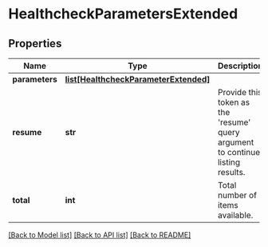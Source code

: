 # HealthcheckParametersExtended

## Properties
Name | Type | Description | Notes
------------ | ------------- | ------------- | -------------
**parameters** | [**list[HealthcheckParameterExtended]**](HealthcheckParameterExtended.md) |  | [optional] 
**resume** | **str** | Provide this token as the &#39;resume&#39; query argument to continue listing results. | [optional] 
**total** | **int** | Total number of items available. | [optional] 

[[Back to Model list]](../README.md#documentation-for-models) [[Back to API list]](../README.md#documentation-for-api-endpoints) [[Back to README]](../README.md)


